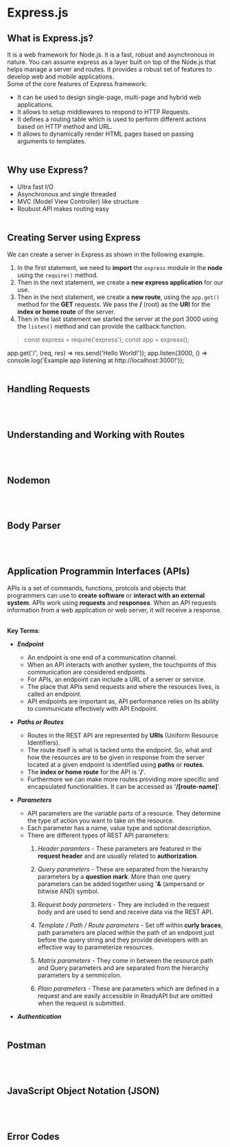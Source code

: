 # Express.js


## What is Express.js?
It is a web framework for Node.js. It is a fast, robust and asynchronous in nature. You can assume express as a layer built on top of the Node.js that helps manage a server and routes. It provides a robust set of features to develop web and mobile applications.<br>
Some of the core features of Express framework:
- It can be used to design single-page, multi-page and hybrid web applications.
- It allows to setup middlewares to respond to HTTP Requests.
- It defines a routing table which is used to perform different actions based on HTTP method and URL.
- It allows to dynamically render HTML pages based on passing arguments to templates.
<br><br>


## Why use Express?
- Ultra fast I/O
- Asynchronous and single threaded
- MVC (Model View Controller) like structure
- Roubust API makes routing easy
<br><br>


## Creating Server using Express
We can create a server in Express as shown in the following example. 
1. In the first statement, we need to **import** the `express` module in the **node** using the `require()` method.
2. Then in the next statement, we create a **new express application** for our use.
3. Then in the next statement, we create a **new route**, using the `app.get()` method for the **GET** requests. We pass the **/** (root) as the **URI** for the **index or home route** of the server.
4. Then in the last statement we started the server at the port 3000 using the `listen()` method and can provide the callback function.

> const express = require('express');
const app = express();
>
app.get('/', (req, res) => res.send('Hello World!'));
app.listen(3000, () => console.log('Example app listening at http://localhost:3000!'));
<br><br>


## Handling Requests
<br><br>


## Understanding and Working with Routes
<br><br>


## Nodemon
<br><br>


## Body Parser
<br><br>


## Application Programmin Interfaces (APIs)
APIs is a set of commands, functions, protcols and objects that programmers can use to **create software** or **interact with an external system**. APIs work using **requests** and **responses**. When an API requests information from a web application or web server, it will receive a response.<br><br>

**Key Terms**:
- ***Endpoint***
    - An endpoint is one end of a communication channel.
    - When an API interacts with another system, the touchpoints of this communication are considered endpoints.
    - For APIs, an endpoint can include a URL of a server or service.
    - The place that APIs send requests and where the resources lives, is called an endpoint.
    - API endpoints are important as, API performance relies on its ability to communicate effectively with API Endpoint.

- ***Paths or Routes***
    - Routes in the REST API are represented by **URIs** (Uniform Resource Identifiers).
    - The route itself is what is tacked onto the endpoint. So, what and how the resources are to be given in response from the server located at a given endpoint is identified using **paths** or **routes**.
    - The **index or home route** for the API is '**/**'.
    - Furthermore we can make more routes providing more specific and encapsulated functionalities. It can be accessed as '**/[route-name]**'.

- ***Parameters***
    - API parameters are the variable parts of a resource. They determine the type of action you want to take on the resource.
    - Each parameter has a name, value type and optional description.
    - There are different types of REST API parameters:
        1. *Header paramters* - These parameters are featured in the **request header** and are usually related to **authorization**.
        
        2. *Query parameters* - These are separated from the hierarchy parameters by a **question mark**. More than one query parameters can be added together using '**&** (ampersand or bitwise AND) symbol.
        
        3. *Request body parameters* - They are included in the request body and are used to send and receive data via the REST API.

        4. *Template / Path / Route parameters* - Set off within **curly braces**, path parameters are placed within the path of an endpoint just before the query string and they provide developers with an effective way to parameterize resources.

        5. *Matrix parameters* - They come in between the resource path and Query parameters and are separated from the hierarchy parameters by a semmicolon.

        6. *Plain parameters* - These are parameters which are defined in a request and are easily accessible in ReadyAPI but are omitted when the request is submitted.

- ***Authentication***
<br><br>


## Postman
<br><br>


## JavaScript Object Notation (JSON)
<br><br>


## Error Codes
<br><br>
